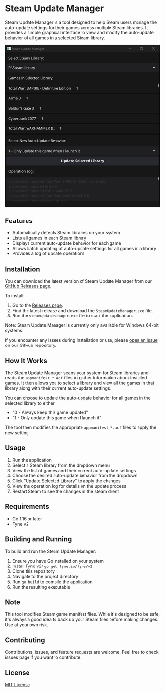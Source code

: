 # Steam Update Manager

Steam Update Manager is a tool designed to help Steam users manage the auto-update settings for their games across multiple Steam libraries. It provides a simple graphical interface to view and modify the auto-update behavior of all games in a selected Steam library.

![Steam Update Manager Preview Image](github/steam-update-manager-1.png "Steam Update Manager Preview Image")

## Features

- Automatically detects Steam libraries on your system
- Lists all games in each Steam library
- Displays current auto-update behavior for each game
- Allows batch updating of auto-update settings for all games in a library
- Provides a log of update operations

## Installation

You can download the latest version of Steam Update Manager from our [GitHub Releases page](https://github.com/looterz/SteamUpdateManager/releases). 

To install:

1. Go to the [Releases page](https://github.com/looterz/SteamUpdateManager/releases).
2. Find the latest release and download the `SteamUpdateManager.exe` file.
3. Run the `SteamUpdateManager.exe` file to start the application.

Note: Steam Update Manager is currently only available for Windows 64-bit systems.

If you encounter any issues during installation or use, please [open an issue](https://github.com/looterz/SteamUpdateManager/issues) on our GitHub repository.

## How It Works

The Steam Update Manager scans your system for Steam libraries and reads the `appmanifest_*.acf` files to gather information about installed games. It then allows you to select a library and view all the games in that library along with their current auto-update settings.

You can choose to update the auto-update behavior for all games in the selected library to either:

- "0 - Always keep this game updated"
- "1 - Only update this game when I launch it"

The tool then modifies the appropriate `appmanifest_*.acf` files to apply the new setting.

## Usage

1. Run the application
2. Select a Steam library from the dropdown menu
3. View the list of games and their current auto-update settings
4. Choose the desired auto-update behavior from the dropdown
5. Click "Update Selected Library" to apply the changes
6. View the operation log for details on the update process
7. Restart Steam to see the changes in the steam client

## Requirements

- Go 1.16 or later
- Fyne v2

## Building and Running

To build and run the Steam Update Manager:

1. Ensure you have Go installed on your system
2. Install Fyne v2: `go get fyne.io/fyne/v2`
3. Clone this repository
4. Navigate to the project directory
5. Run `go build` to compile the application
6. Run the resulting executable

## Note

This tool modifies Steam game manifest files. While it's designed to be safe, it's always a good idea to back up your Steam files before making changes. Use at your own risk.

## Contributing

Contributions, issues, and feature requests are welcome. Feel free to check issues page if you want to contribute.

## License

[MIT License](LICENSE)
